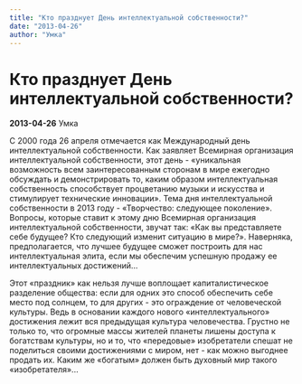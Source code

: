 ```yaml
---
title: "Кто празднует День интеллектуальной собственности?"
date: "2013-04-26"
author: "Умка"
---
```


# Кто празднует День интеллектуальной собственности?

**2013-04-26** Умка

С 2000 года 26 апреля отмечается как Международный день интеллектуальной собственности. Как заявляет Всемирная организация интеллектуальной собственности, этот день - «уникальная возможность всем заинтересованным сторонам в мире ежегодно обсуждать и демонстрировать то, каким образом интеллектуальная собственность способствует процветанию музыки и искусства и стимулирует технические инновации». Тема дня интеллектуальной собственности в 2013 году - «Творчество: следующее поколение». Вопросы, которые ставит к этому дню Всемирная организация интеллектуальной собственности, звучат так: «Как вы представляете себе будущее? Кто следующий изменит ситуацию в мире?». Наверняка, предполагается, что лучшее будущее сможет построить для нас интеллектуальная элита, если мы обеспечим успешную продажу ее интеллектуальных достижений...

Этот «праздник» как нельзя лучше воплощает капиталистическое разделение общества: если для одних это способ обеспечить себе место под солнцем, то для других - это ограждение от человеческой культуры. Ведь в основании каждого нового «интеллектуального» достижения лежит вся предыдущая культура человечества. Грустно не только то, что огромные массы жителей планеты лишены доступа к богатствам культуры, но и то, что «передовые» изобретатели спешат не поделиться своими достижениями с миром, нет - как можно выгоднее продать их. Каким же «богатым» должен быть духовный мир такого «изобретателя»...